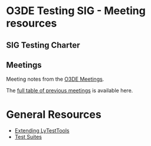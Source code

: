 # O3DE Testing SIG - Meeting resources

## SIG Testing Charter



## Meetings

Meeting notes from the [O3DE Meetings](https://o3de.github.io/sig-testing/).

The [full table of previous meetings](https://o3de.github.io/sig-testing/?id=previous-meetings) is available here.

# General Resources
* [Extending LyTestTools](https://nodejs.org)
* [Test Suites](https://nodejs.org)
